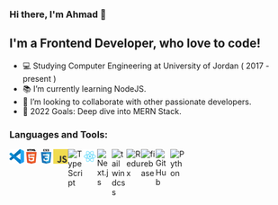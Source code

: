 ### Hi there, I'm Ahmad 👋

## I'm a Frontend Developer, who love to code!
- 💻 Studying Computer Engineering at University of Jordan ( 2017 - present )
- 📚 I’m currently learning NodeJS.
- 👯 I’m looking to collaborate with other passionate developers.
- 🥅 2022 Goals: Deep dive into MERN Stack.

### Languages and Tools:

<img align="left" alt="Visual Studio Code" width="26px" src="https://raw.githubusercontent.com/github/explore/80688e429a7d4ef2fca1e82350fe8e3517d3494d/topics/visual-studio-code/visual-studio-code.png" />
<img align="left" alt="HTML5" width="26px" src="https://raw.githubusercontent.com/github/explore/80688e429a7d4ef2fca1e82350fe8e3517d3494d/topics/html/html.png" />
<img align="left" alt="CSS3" width="26px" src="https://raw.githubusercontent.com/github/explore/80688e429a7d4ef2fca1e82350fe8e3517d3494d/topics/css/css.png" />
<img align="left" alt="JavaScript" width="26px" src="https://raw.githubusercontent.com/github/explore/80688e429a7d4ef2fca1e82350fe8e3517d3494d/topics/javascript/javascript.png" />
<img align="left" alt="TypeScript" width="26px" src="https://codingthesmartway.com/wp-content/uploads/2017/12/logo_typescript-300x300.png" />
<img align="left" alt="React" width="26px" src="https://raw.githubusercontent.com/github/explore/80688e429a7d4ef2fca1e82350fe8e3517d3494d/topics/react/react.png" />
<img align="left" alt="Next.js" width="26px" src="https://raw.githubusercontent.com/samfromaway/samfromaway/master/.github/images/nextjs.png" />
<img align="left" alt="tailwindcss" width="26px" src="https://upload.wikimedia.org/wikipedia/commons/thumb/d/d5/Tailwind_CSS_Logo.svg/2048px-Tailwind_CSS_Logo.svg.png" />
<img align="left" alt="Redux" width="26px" src="https://raw.githubusercontent.com/reduxjs/redux/master/logo/logo.png" />
<img align="left" alt="firebase" width="26px" src="https://avatars.githubusercontent.com/u/1335026?s=200&v=4" />
<img align="left" alt="GitHub" width="26px" src="https://git-scm.com/images/logos/downloads/Git-Icon-1788C.png" />
<img align="left" alt="Python" width="26px" src="https://raw.githubusercontent.com/yurijserrano/Github-Profile-Readme-Logos/master/programming%20languages/python.svg" />



<br />
<br />
